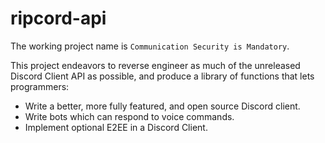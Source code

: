 # ripcord-api

The working project name is `Communication Security is Mandatory`.

This project endeavors to reverse engineer as much of the unreleased Discord Client API as possible, and produce a library of functions that lets programmers:

 - Write a better, more fully featured, and open source Discord client.
 - Write bots which can respond to voice commands.
 - Implement optional E2EE in a Discord Client.
